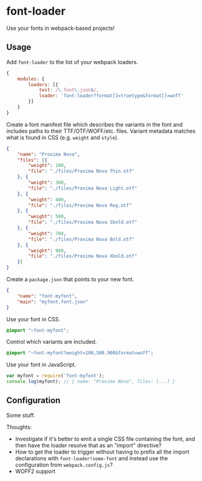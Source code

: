 # font-loader

Use your fonts in webpack-based projects!

## Usage

Add `font-loader` to the list of your webpack loaders.

```javascript
{
	modules: {
		loaders: [{
			test: /\.font\.json$/,
			loader: 'font-loader?format[]=truetype&format[]=woff'
		}]
	}
}
```

Create a font manifest file which describes the variants in the font and includes paths to their TTF/OTF/WOFF/etc. files. Variant metadata matches what is found in CSS (e.g. `weight` and `style`).

```json
{
	"name": "Proxima Nova",
	"files": [{
		"weight": 100,
		"file": "./files/Proxima Nova Thin.otf"
	}, {
		"weight": 300,
		"file": "./files/Proxima Nova Light.otf"
	}, {
		"weight": 400,
		"file": "./files/Proxima Nova Reg.otf"
	}, {
		"weight": 500,
		"file": "./files/Proxima Nova Sbold.otf"
	}, {
		"weight": 700,
		"file": "./files/Proxima Nova Bold.otf"
	}, {
		"weight": 900,
		"file": "./files/Proxima Nova Xbold.otf"
	}]
}

```

Create a `package.json` that points to your new font.

```json
{
	"name": "font-myfont",
	"main": "myfont.font.json"
}
```

Use your font in CSS.

```css
@import "~font-myfont";
```

Control which variants are included.

```css
@import "~font-myfont?weight=100,500,900&format=woff";
```

Use your font in JavaScript.

```javascript
var myfont = require('font-myfont');
console.log(myfont); // { name: "Proxima Nova", files: [...] }
```

## Configuration

Some stuff.

Thoughts:
 * Investigate if it's better to emit a single CSS file containing the font, and then have the loader resolve that as an "import" directive?
 * How to get the loader to trigger without having to prefix all the import declarations with `font-loader!some-font` and instead use the configuration from `webpack.config.js`?
 * WOFF2 support
